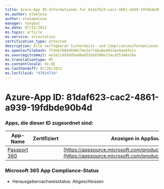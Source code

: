 ```yaml
---
title: Azure-App ID-Informationen für 81daf623-cac2-4861-a939-19fdbde90b4d
ms.author: elmalova
author: elenamalova
manager: tonybal
ms.date: 07/25/2022
ms.topic: article
ms.service: attestation
certification_type: attested
description: Alle verfügbaren Sicherheits- und Complianceinformationen für 81daf623-cac2-4861-a939-19fdbde90b4d.
ms.openlocfilehash: f7debf884d040574e2a774ba8ed053ee9ae8fe1c
ms.sourcegitcommit: ee1611493dd5ad0ad53da0380e73acd25340a76e
ms.translationtype: MT
ms.contentlocale: de-DE
ms.lasthandoff: 07/26/2022
ms.locfileid: "67014714"
---
```

# <a name="azure-app-id-81daf623-cac2-4861-a939-19fdbde90b4d"></a>Azure-App ID: 81daf623-cac2-4861-a939-19fdbde90b4d


### <a name="apps-associated-with-this-id"></a>Apps, die dieser ID zugeordnet sind:
| **App-Name** | **Zertifiziert** | **Anzeigen in AppSource** |
|--------------|---------------|-----------------------|
| [Passport 360](../forward/WA200004322.md) |  | [https://appsource.microsoft.com/product/office/WA200004322](https://appsource.microsoft.com/product/office/WA200004322) |

### <a name="microsoft-365-app-compliance-status"></a>Microsoft 365 App Compliance-Status
- Herausgebernachweisstatus: Abgeschlossen
